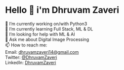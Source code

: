 <h1>Hello 👋 i'm Dhruvam Zaveri</h1>

🔭 I’m currently working on/with Python3<br>
🌱 I’m currently learning Full Stack, ML & DL
<br>🤔 I’m looking for help with ML & AI
<br>💬 Ask me about Digital Image Processing
<br>📫 How to reach me: 
  <br>Email: <a href="dhruvamzaveri14@gmail.com">dhruvamzaveri14@gmail.com</a>
  <br>Twitter: <a href="https://twitter.com/DhruvamZaveri">@DhruvamZaveri</a>
  <br>LinkedIn: <a href="https://www.linkedin.com/in/dhruvam-zaveri/">DhruvamZaveri</a>
